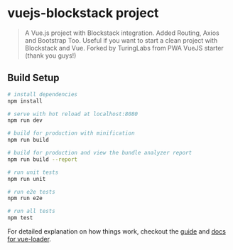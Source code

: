 # vuejs-blockstack project

> A Vue.js project with Blockstack integration. Added Routing, Axios and Bootstrap Too. Useful if you want to start a clean project with Blockstack and Vue. Forked by TuringLabs from PWA VueJS starter (thank you guys!)

## Build Setup

``` bash
# install dependencies
npm install

# serve with hot reload at localhost:8080
npm run dev

# build for production with minification
npm run build

# build for production and view the bundle analyzer report
npm run build --report

# run unit tests
npm run unit

# run e2e tests
npm run e2e

# run all tests
npm test
```

For detailed explanation on how things work, checkout the [guide](http://vuejs-templates.github.io/webpack/) and [docs for vue-loader](http://vuejs.github.io/vue-loader).
